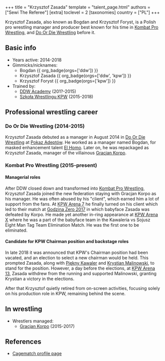 +++
title = "Krzysztof Zasada"
template = "talent_page.html"
authors = ["Sewi The Referee"]
[extra]
toclevel = 2
[taxonomies]
country = ["PL"]
+++

Krzysztof Zasada, also known as Bogdan and Krzysztof Foryst, is a Polish pro wrestling manager and producer best known for his time in [Kombat Pro Wrestling](@/o/kpw.md), and [Do Or Die Wrestling](@/o/ddw.md) before it.

## Basic info

* Years active: 2014-2018
* Gimmicks/nicknames:
  - Bogdan {{ org_badge(orgs=['ddw']) }}
  - Krzysztof Zasada {{ org_badge(orgs=['ddw', 'kpw']) }}
  - Krzysztof Foryst {{ org_badge(orgs=['kpw']) }}
* Trained by:
  - [DDW Academy](@/o/ddw-academy.md) (201?-2015)
  - [Szkoła Wrestlingu KPW](@/o/szkola-kpw.md) (2015-2018)

## Professional wrestling career

### Do Or Die Wrestling (2014-2015)

Krzysztof Zasada debuted as a manager in August 2014 in [Do Or Die Wrestling](@/o/ddw.md) at [Pokaz Adeptów](@/e/ddw/2014-08-16-ddw-pokaz-adeptow.md). He worked as a manager named Bogdan, for masked enhancement talent [El Homo](@/w/ostrowski.md). Later on, he was repackaged as Krzysztof Zasada, manager of the villainous [Gracjan Korpo](@/w/gracjan-korpo.md).

### Kombat Pro Wrestling (2015-present)

#### Managerial roles

After DDW closed down and transformed into [Kombat Pro Wrestling](@/o/kpw.md), Krzysztof Zasada joined the new federation staying with Gracjan Korpo as his manager. He was often abused by his "client", which earned him a lot of support from the fans. At [KPW Arena 7](@/e/kpw/2017-06-10-kpw-arena-7.md) he finally turned on his client which led to their match at [Godzina Zero 2017](@/e/kpw/2017-08-12-kpw-godzina-zero-2017.md) in which babyface Zasada was defeated by Korpo. He made yet another in-ring appearance at [KPW Arena X](@/e/kpw/2018-05-26-kpw-arena-x.md) where he was a part of the babyface team in the Kawaleria vs Sojusz Eight Man Tag Team Elimination Match. He was the first one to be eliminated.

#### Candidate for KPW Chairman position and backstage roles

In late 2018 it was announced that KPW's Chairman position had been vacated, and an election to select a new chairman would be held. This prompted Zasada, along with [Piękny Kawaler](@/w/piekny-kawaler.md) and [Krystian Malinowski](@/w/krystian-malinowski.md), to stand for the position. However, a day before the elections, at [KPW Arena 13](@/e/kpw/2019-04-05-kpw-arena-13.md), Zasada withdrew from the running and supported Malinowski, granting Krystian a victory in the elections.

After that Krzysztof quietly retired from on-screen activities, focusing solely on his production role in KPW, remaining behind the scene.

## In wrestling

* Wrestlers managed:
  - [Gracjan Korpo](@/w/gracjan-korpo.md) (2015-2017)

## References

* [Cagematch profile page](https://www.cagematch.net/?id=2&nr=19772)
